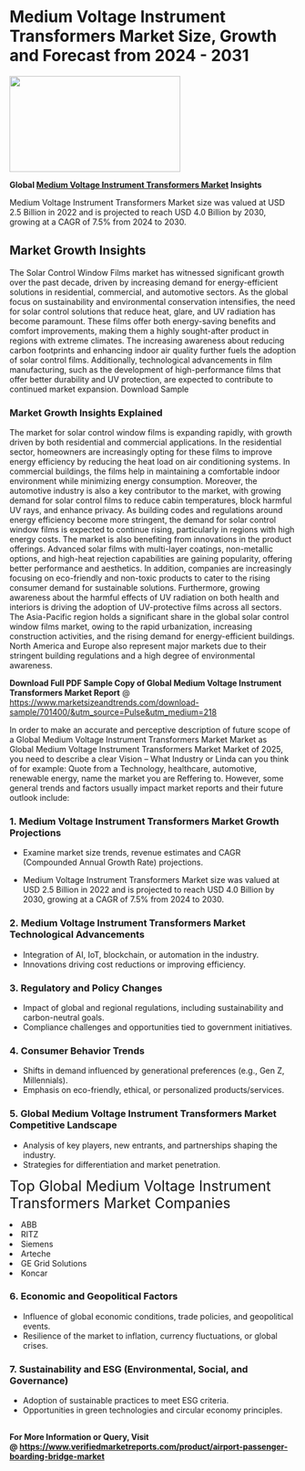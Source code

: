 <H1>Medium Voltage Instrument Transformers Market Size, Growth and Forecast from 2024 - 2031</H1><img class="aligncenter size-medium wp-image-584254" src="https://thirdeyenews.in/wp-content/uploads/2024/09/Global-Market-Research-300x168.jpeg" alt="" width="300" height="168" /><p><strong>Global&nbsp;<a href="https://www.marketsizeandtrends.com/download-sample/701400/&amp;utm_source=Pulse&amp;utm_medium=218">Medium Voltage Instrument Transformers Market</a> Insights</strong></p><p>Medium Voltage Instrument Transformers Market size was valued at USD 2.5 Billion in 2022 and is projected to reach USD 4.0 Billion by 2030, growing at a CAGR of 7.5% from 2024 to 2030.</p><p><h2>Market Growth Insights</h2> The Solar Control Window Films market has witnessed significant growth over the past decade, driven by increasing demand for energy-efficient solutions in residential, commercial, and automotive sectors. As the global focus on sustainability and environmental conservation intensifies, the need for solar control solutions that reduce heat, glare, and UV radiation has become paramount. These films offer both energy-saving benefits and comfort improvements, making them a highly sought-after product in regions with extreme climates. The increasing awareness about reducing carbon footprints and enhancing indoor air quality further fuels the adoption of solar control films. Additionally, technological advancements in film manufacturing, such as the development of high-performance films that offer better durability and UV protection, are expected to contribute to continued market expansion. Download Sample <h3>Market Growth Insights Explained</h3> The market for solar control window films is expanding rapidly, with growth driven by both residential and commercial applications. In the residential sector, homeowners are increasingly opting for these films to improve energy efficiency by reducing the heat load on air conditioning systems. In commercial buildings, the films help in maintaining a comfortable indoor environment while minimizing energy consumption. Moreover, the automotive industry is also a key contributor to the market, with growing demand for solar control films to reduce cabin temperatures, block harmful UV rays, and enhance privacy. As building codes and regulations around energy efficiency become more stringent, the demand for solar control window films is expected to continue rising, particularly in regions with high energy costs. The market is also benefiting from innovations in the product offerings. Advanced solar films with multi-layer coatings, non-metallic options, and high-heat rejection capabilities are gaining popularity, offering better performance and aesthetics. In addition, companies are increasingly focusing on eco-friendly and non-toxic products to cater to the rising consumer demand for sustainable solutions. Furthermore, growing awareness about the harmful effects of UV radiation on both health and interiors is driving the adoption of UV-protective films across all sectors. The Asia-Pacific region holds a significant share in the global solar control window films market, owing to the rapid urbanization, increasing construction activities, and the rising demand for energy-efficient buildings. North America and Europe also represent major markets due to their stringent building regulations and a high degree of environmental awareness. </p><p><span class=""><strong>Download Full PDF Sample Copy of Global Medium Voltage Instrument Transformers Market Report</strong> @ <a href="https://www.marketsizeandtrends.com/download-sample/701400/&amp;utm_source=Pulse&amp;utm_medium=218" target="_blank">https://www.marketsizeandtrends.com/download-sample/701400/&amp;utm_source=Pulse&amp;utm_medium=218</a></span></p><p>In order to make an accurate and perceptive description of future scope of a Global&nbsp;Medium Voltage Instrument Transformers Market Market as Global&nbsp;Medium Voltage Instrument Transformers Market Market of 2025, you need to describe a clear Vision &ndash; What Industry or Linda can you think of for example: Quote from a Technology, healthcare, automotive, renewable energy, name the market you are Reffering to. However, some general trends and factors usually impact market reports and their future outlook include:</p><h3>1.&nbsp;<strong>Medium Voltage Instrument Transformers Market Growth Projections</strong></h3><ul><li>Examine market size trends, revenue estimates and CAGR (Compounded Annual Growth Rate) projections.</li><li><p>Medium Voltage Instrument Transformers Market size was valued at USD 2.5 Billion in 2022 and is projected to reach USD 4.0 Billion by 2030, growing at a CAGR of 7.5% from 2024 to 2030.</p></li></ul><h3>2.&nbsp;<strong>Medium Voltage Instrument Transformers Market Technological Advancements</strong></h3><ul><li>Integration of AI, IoT, blockchain, or automation in the industry.</li><li>Innovations driving cost reductions or improving efficiency.</li></ul><h3>3.&nbsp;<strong>Regulatory and Policy Changes</strong></h3><ul><li>Impact of global and regional regulations, including sustainability and carbon-neutral goals.</li><li>Compliance challenges and opportunities tied to government initiatives.</li></ul><h3>4.&nbsp;<strong>Consumer Behavior Trends</strong></h3><ul><li>Shifts in demand influenced by generational preferences (e.g., Gen Z, Millennials).</li><li>Emphasis on eco-friendly, ethical, or personalized products/services.</li></ul><h3>5.&nbsp;<strong>Global Medium Voltage Instrument Transformers Market Competitive Landscape</strong></h3><ul><li>Analysis of key players, new entrants, and partnerships shaping the industry.</li><li>Strategies for differentiation and market penetration.</li></ul><p data-pm-slice="1 1 []"><span style="color: inherit; font-family: inherit; font-size: 25px;">Top Global Medium Voltage Instrument Transformers Market Companies</span></p><div class="" data-test-id=""><p><li>ABB</li><li> RITZ</li><li> Siemens</li><li> Arteche</li><li> GE Grid Solutions</li><li> Koncar</li></p></div><h3>6.&nbsp;<strong>Economic and Geopolitical Factors</strong></h3><ul><li>Influence of global economic conditions, trade policies, and geopolitical events.</li><li>Resilience of the market to inflation, currency fluctuations, or global crises.</li></ul><h3>7.&nbsp;<strong>Sustainability and ESG (Environmental, Social, and Governance)</strong></h3><ul><li>Adoption of sustainable practices to meet ESG criteria.</li><li>Opportunities in green technologies and circular economy principles.</li></ul><h2><strong style="font-size: 14px;">For More Information or Query, Visit @&nbsp;</strong><a style="background-color: #ffffff; font-size: 14px;" href="https://www.marketsizeandtrends.com/report/medium-voltage-instrument-transformers-market/" target="_blank">https://www.verifiedmarketreports.com/product/airport-passenger-boarding-bridge-market</a></h2>
